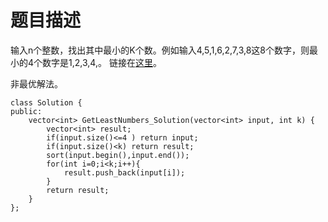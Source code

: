 # 题目描述
输入n个整数，找出其中最小的K个数。例如输入4,5,1,6,2,7,3,8这8个数字，则最小的4个数字是1,2,3,4,。 链接在[这里](https://www.nowcoder.com/practice/6a296eb82cf844ca8539b57c23e6e9bf?tpId=13&tqId=11182&tPage=1&rp=1&ru=/ta/coding-interviews&qru=/ta/coding-interviews/question-ranking)。

非最优解法。
```
class Solution {
public:
    vector<int> GetLeastNumbers_Solution(vector<int> input, int k) {
        vector<int> result;
        if(input.size()<=4 ) return input;
        if(input.size()<k) return result;
        sort(input.begin(),input.end());
        for(int i=0;i<k;i++){
            result.push_back(input[i]);
        }
        return result;
    }
};
```